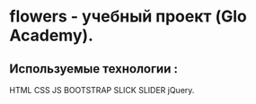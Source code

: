 # flowers - учебный проект (Glo Academy).
## Используемые технологии : 
  HTML 
  CSS 
  JS 
  BOOTSTRAP 
  SLICK SLIDER
  jQuery.
